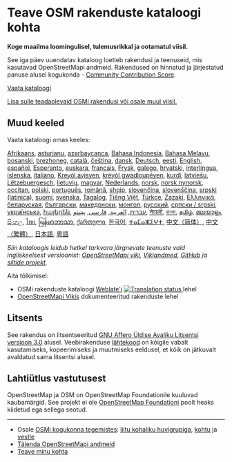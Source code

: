 # Teave OSM rakenduste kataloogi kohta

**Koge maailma loomingulisel, tulemusrikkal ja ootamatul viisil.**

See iga päev uuendatav kataloog loetleb rakendusi ja teenuseid, mis kasutavad
OpenStreetMapi andmeid. Rakendused on hinnatud ja järjestatud panuse alusel
kogukonda - [Community Contribution Score](/docs/score).

[Vaata kataloogi](https://osm-apps.org)

[Lisa sulle teadaolevaid OSMi rakendusi või osale muul
viisil.](https://wiki.openstreetmap.org/wiki/OSM_Apps_Catalog)

## Muud keeled

Vaata kataloogi omas keeles:

[Afrikaans](/?lang=af), [asturianu](/?lang=ast), [azərbaycanca](/?lang=az),
[Bahasa Indonesia](/?lang=id), [Bahasa Melayu](/?lang=ms),
[bosanski](/?lang=bs), [brezhoneg](/?lang=br), [català](/?lang=ca),
[čeština](/?lang=cs), [dansk](/?lang=da), [Deutsch](/?lang=de),
[eesti](/?lang=et), [English](/?lang=en), [español](/?lang=es),
[Esperanto](/?lang=eo), [euskara](/?lang=eu), [français](/?lang=fr),
[Frysk](/?lang=fy), [galego](/?lang=gl), [hrvatski](/?lang=hr),
[interlingua](/?lang=ia), [íslenska](/?lang=is), [italiano](/?lang=it), [Kreyòl
ayisyen](/?lang=ht), [kréyòl gwadloupéyen](/?lang=gcf), [kurdî](/?lang=ku),
[latviešu](/?lang=lv), [Lëtzebuergesch](/?lang=lb), [lietuvių](/?lang=lt),
[magyar](/?lang=hu), [Nederlands](/?lang=nl), [norsk](/?lang=no), [norsk
nynorsk](/?lang=nn), [occitan](/?lang=oc), [polski](/?lang=pl),
[português](/?lang=pt), [română](/?lang=ro), [shqip](/?lang=sq),
[slovenčina](/?lang=sk), [slovenščina](/?lang=sl), [srpski
(latinica)](/?lang=sr-latn), [suomi](/?lang=fi), [svenska](/?lang=sv),
[Tagalog](/?lang=tl), [Tiếng Việt](/?lang=vi), [Türkçe](/?lang=tr),
[Zazaki](/?lang=diq), [Ελληνικά](/?lang=el), [беларуская](/?lang=be),
[български](/?lang=bg), [македонски](/?lang=mk), [монгол](/?lang=mn),
[русский](/?lang=ru), [српски / srpski](/?lang=sr), [українська](/?lang=uk),
[հայերեն](/?lang=hy), [עברית](/?lang=he), [العربية](/?lang=ar),
[فارسی](/?lang=fa), [پښتو](/?lang=ps), [नेपाली](/?lang=ne), [বাংলা](/?lang=bn),
[தமிழ்](/?lang=ta), [മലയാളം](/?lang=ml), [සිංහල](/?lang=si), [ไทย](/?lang=th),
[မြန်မာဘာသာ](/?lang=my), [ქართული](/?lang=ka), [한국어](/?lang=ko),
[ⵜⴰⵎⴰⵣⵉⵖⵜ](/?lang=tzm), [中文（简体）](/?lang=zh-hans), [中文（繁體）](/?lang=zh-hant),
[日本語](/?lang=ja), [粵語](/?lang=yue)

_Siin kataloogis leidub hetkel tarkvara järgnevate teenuste vaid ingliskeelsest
versioonist: [OpenStreetMapi viki](https://wiki.openstreetmap.org/),
[Vikiandmed](https://www.wikidata.org/), [GitHub](https://github.com/) ja
[siltide projekt](https://taginfo.openstreetmap.org/projects)._

Aita tõlkimisel:

- OSMi rakenduste kataloogi
  [Weblate'i](https://hosted.weblate.org/projects/osm-apps-catalog/osm-apps-catalog)
  <a href="https://hosted.weblate.org/engage/osm-apps-catalog/" target="_blank" rel="noreferrer">
  <img src="https://hosted.weblate.org/widget/osm-apps-catalog/svg-badge.svg" alt="Translation status" />
  </a> lehel
- [OpenStreetMapi Vikis](https://wiki.openstreetmap.org/wiki/Wiki_Translation)
  dokumenteeritud rakenduste lehel

## Litsents

See rakendus on litsentseeritud [GNU Affero Üldise Avaliku Litsentsi versioon
3.0](https://github.com/ToastHawaii/osm-apps-catalog/blob/main/LICENSE) alusel.
Veebirakenduse [lähtekood](https://github.com/ToastHawaii/osm-apps-catalog) on
kõigile vabalt kasutamiseks, kopeerimiseks ja muutmiseks eeldusel, et kõik on
jätkuvalt avaldatud sama litsentsi alusel.

## Lahtiütlus vastutusest

OpenStreetMap ja OSM on OpenStreetMap Foundationile kuuluvad kaubamärgid. See
projekt ei ole [OpenStreetMap Foundationi](https://osmfoundation.org/) poolt
heaks kiidetud ega sellega seotud.

---

- Osale [OSMi kogukonna
  tegemistes](https://resultmaps.neis-one.org/oooc?layers=B&zoom=5&lat=47.6215&lon=7.5816&contributors=TTTTTT):
  [liitu kohaliku huvigrupiga](https://usergroups.openstreetmap.de/),
  [kohtu](https://osmcal.org/) ja [vestle](https://community.osm.be/)
- [Täienda OpenStreetMapi
  andmeid](https://wiki.openstreetmap.org/wiki/How_to_contribute)
- [Teave minu kohta](https://wiki.openstreetmap.org/wiki/User:ToastHawaii)
